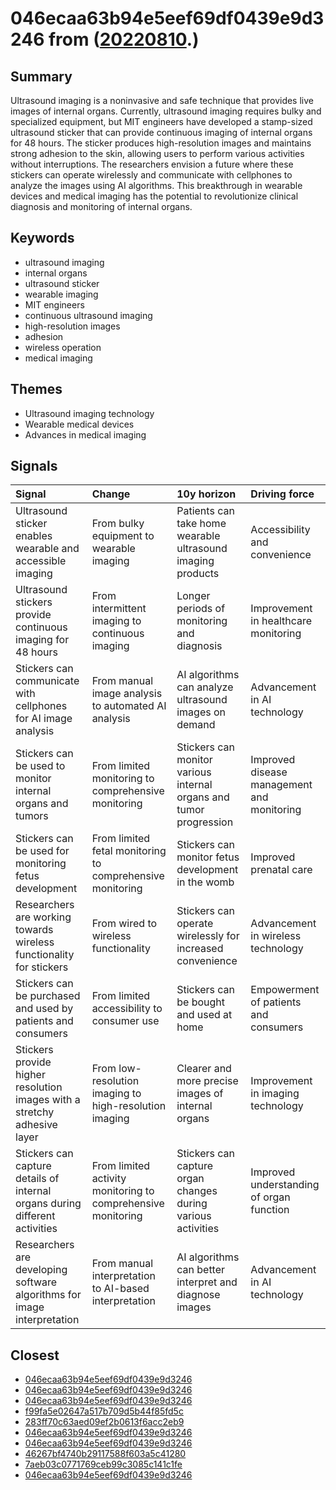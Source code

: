 # 046ecaa63b94e5eef69df0439e9d3246 from ([20220810](https://kghosh.substack.com/p/20220810).)

## Summary

Ultrasound imaging is a noninvasive and safe technique that provides live images of internal organs. Currently, ultrasound imaging requires bulky and specialized equipment, but MIT engineers have developed a stamp-sized ultrasound sticker that can provide continuous imaging of internal organs for 48 hours. The sticker produces high-resolution images and maintains strong adhesion to the skin, allowing users to perform various activities without interruptions. The researchers envision a future where these stickers can operate wirelessly and communicate with cellphones to analyze the images using AI algorithms. This breakthrough in wearable devices and medical imaging has the potential to revolutionize clinical diagnosis and monitoring of internal organs.

## Keywords

* ultrasound imaging
* internal organs
* ultrasound sticker
* wearable imaging
* MIT engineers
* continuous ultrasound imaging
* high-resolution images
* adhesion
* wireless operation
* medical imaging

## Themes

* Ultrasound imaging technology
* Wearable medical devices
* Advances in medical imaging

## Signals

| Signal                                                                      | Change                                                       | 10y horizon                                                        | Driving force                              |
|:----------------------------------------------------------------------------|:-------------------------------------------------------------|:-------------------------------------------------------------------|:-------------------------------------------|
| Ultrasound sticker enables wearable and accessible imaging                  | From bulky equipment to wearable imaging                     | Patients can take home wearable ultrasound imaging products        | Accessibility and convenience              |
| Ultrasound stickers provide continuous imaging for 48 hours                 | From intermittent imaging to continuous imaging              | Longer periods of monitoring and diagnosis                         | Improvement in healthcare monitoring       |
| Stickers can communicate with cellphones for AI image analysis              | From manual image analysis to automated AI analysis          | AI algorithms can analyze ultrasound images on demand              | Advancement in AI technology               |
| Stickers can be used to monitor internal organs and tumors                  | From limited monitoring to comprehensive monitoring          | Stickers can monitor various internal organs and tumor progression | Improved disease management and monitoring |
| Stickers can be used for monitoring fetus development                       | From limited fetal monitoring to comprehensive monitoring    | Stickers can monitor fetus development in the womb                 | Improved prenatal care                     |
| Researchers are working towards wireless functionality for stickers         | From wired to wireless functionality                         | Stickers can operate wirelessly for increased convenience          | Advancement in wireless technology         |
| Stickers can be purchased and used by patients and consumers                | From limited accessibility to consumer use                   | Stickers can be bought and used at home                            | Empowerment of patients and consumers      |
| Stickers provide higher resolution images with a stretchy adhesive layer    | From low-resolution imaging to high-resolution imaging       | Clearer and more precise images of internal organs                 | Improvement in imaging technology          |
| Stickers can capture details of internal organs during different activities | From limited activity monitoring to comprehensive monitoring | Stickers can capture organ changes during various activities       | Improved understanding of organ function   |
| Researchers are developing software algorithms for image interpretation     | From manual interpretation to AI-based interpretation        | AI algorithms can better interpret and diagnose images             | Advancement in AI technology               |

## Closest

* [046ecaa63b94e5eef69df0439e9d3246](046ecaa63b94e5eef69df0439e9d3246)
* [046ecaa63b94e5eef69df0439e9d3246](046ecaa63b94e5eef69df0439e9d3246)
* [046ecaa63b94e5eef69df0439e9d3246](046ecaa63b94e5eef69df0439e9d3246)
* [f99fa5e02647a517b709d5b44f85fd5c](f99fa5e02647a517b709d5b44f85fd5c)
* [283ff70c63aed09ef2b0613f6acc2eb9](283ff70c63aed09ef2b0613f6acc2eb9)
* [046ecaa63b94e5eef69df0439e9d3246](046ecaa63b94e5eef69df0439e9d3246)
* [046ecaa63b94e5eef69df0439e9d3246](046ecaa63b94e5eef69df0439e9d3246)
* [46267bf4740b29117588f603a5c41280](46267bf4740b29117588f603a5c41280)
* [7aeb03c0771769ceb99c3085c141c1fe](7aeb03c0771769ceb99c3085c141c1fe)
* [046ecaa63b94e5eef69df0439e9d3246](046ecaa63b94e5eef69df0439e9d3246)